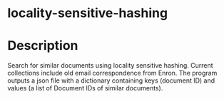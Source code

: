 # locality-sensitive-hashing
# Description
Search for similar documents using locality sensitive hashing. Current collections include old email correspondence from Enron. The program outputs a json file with a dictionary containing keys (document ID) and values (a list of Document IDs of similar documents).

